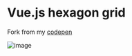 # Vue.js hexagon grid
   
Fork from my [codepen](https://codepen.io/dilums/pen/qBOXKmV)   
    
        
![image](https://res.cloudinary.com/ds574fco0/image/upload/v1679327155/github/Vue.js_hexagon_grid_guecxx.png)